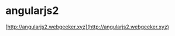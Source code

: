 # angularjs2


[http://angularjs2.webgeeker.xyz](http://angularjs2.webgeeker.xyz)

<meta charset="utf-8" />
<meta http-equiv="X-UA-Compatible" content="IE=edge,chrome=1">
<meta name="viewport" content="width=device-width,initial-scale=1,user-scale=0">
<!-- SEO -->
<!-- http://angularjs2.webgeeker.xyz -->
<meta name=generator content="Sublime Text 3">
<meta name="keywords" content="angularjs2.webgeeker.xyz,xgqfrms,webgeeker,github,webgeeker.xyz">
<meta name="description" content="http://angularjs2.webgeeker.xyz: webgeeker's angularjs2 website of GitHub!">
<meta name="application-name" content="angularjs2.webgeeker.xyz">
<!-- logo -->
<!-- <link rel="shortcut icon" href="images/logo.png" type="image/x-icon"> -->
<link rel="shortcut icon" href="images/logo.png" type="image/png">
